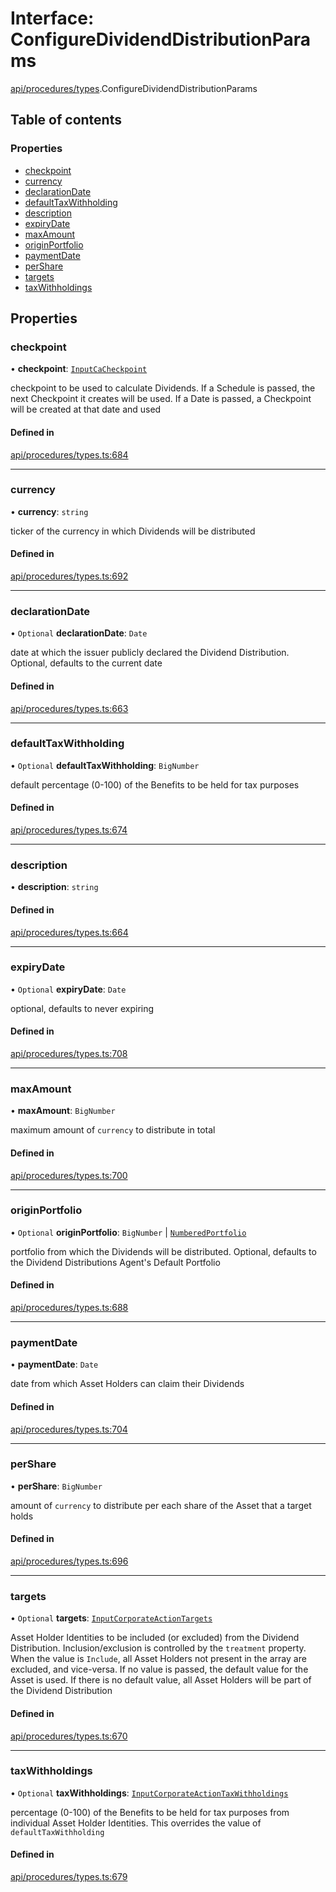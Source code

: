 # Interface: ConfigureDividendDistributionParams

[api/procedures/types](../wiki/api.procedures.types).ConfigureDividendDistributionParams

## Table of contents

### Properties

- [checkpoint](../wiki/api.procedures.types.ConfigureDividendDistributionParams#checkpoint)
- [currency](../wiki/api.procedures.types.ConfigureDividendDistributionParams#currency)
- [declarationDate](../wiki/api.procedures.types.ConfigureDividendDistributionParams#declarationdate)
- [defaultTaxWithholding](../wiki/api.procedures.types.ConfigureDividendDistributionParams#defaulttaxwithholding)
- [description](../wiki/api.procedures.types.ConfigureDividendDistributionParams#description)
- [expiryDate](../wiki/api.procedures.types.ConfigureDividendDistributionParams#expirydate)
- [maxAmount](../wiki/api.procedures.types.ConfigureDividendDistributionParams#maxamount)
- [originPortfolio](../wiki/api.procedures.types.ConfigureDividendDistributionParams#originportfolio)
- [paymentDate](../wiki/api.procedures.types.ConfigureDividendDistributionParams#paymentdate)
- [perShare](../wiki/api.procedures.types.ConfigureDividendDistributionParams#pershare)
- [targets](../wiki/api.procedures.types.ConfigureDividendDistributionParams#targets)
- [taxWithholdings](../wiki/api.procedures.types.ConfigureDividendDistributionParams#taxwithholdings)

## Properties

### checkpoint

• **checkpoint**: [`InputCaCheckpoint`](../wiki/api.entities.Asset.Checkpoints.types#inputcacheckpoint)

checkpoint to be used to calculate Dividends. If a Schedule is passed, the next Checkpoint it creates will be used.
  If a Date is passed, a Checkpoint will be created at that date and used

#### Defined in

[api/procedures/types.ts:684](https://github.com/PolymeshAssociation/polymesh-sdk/blob/31fdce23/src/api/procedures/types.ts#L684)

___

### currency

• **currency**: `string`

ticker of the currency in which Dividends will be distributed

#### Defined in

[api/procedures/types.ts:692](https://github.com/PolymeshAssociation/polymesh-sdk/blob/31fdce23/src/api/procedures/types.ts#L692)

___

### declarationDate

• `Optional` **declarationDate**: `Date`

date at which the issuer publicly declared the Dividend Distribution. Optional, defaults to the current date

#### Defined in

[api/procedures/types.ts:663](https://github.com/PolymeshAssociation/polymesh-sdk/blob/31fdce23/src/api/procedures/types.ts#L663)

___

### defaultTaxWithholding

• `Optional` **defaultTaxWithholding**: `BigNumber`

default percentage (0-100) of the Benefits to be held for tax purposes

#### Defined in

[api/procedures/types.ts:674](https://github.com/PolymeshAssociation/polymesh-sdk/blob/31fdce23/src/api/procedures/types.ts#L674)

___

### description

• **description**: `string`

#### Defined in

[api/procedures/types.ts:664](https://github.com/PolymeshAssociation/polymesh-sdk/blob/31fdce23/src/api/procedures/types.ts#L664)

___

### expiryDate

• `Optional` **expiryDate**: `Date`

optional, defaults to never expiring

#### Defined in

[api/procedures/types.ts:708](https://github.com/PolymeshAssociation/polymesh-sdk/blob/31fdce23/src/api/procedures/types.ts#L708)

___

### maxAmount

• **maxAmount**: `BigNumber`

maximum amount of `currency` to distribute in total

#### Defined in

[api/procedures/types.ts:700](https://github.com/PolymeshAssociation/polymesh-sdk/blob/31fdce23/src/api/procedures/types.ts#L700)

___

### originPortfolio

• `Optional` **originPortfolio**: `BigNumber` \| [`NumberedPortfolio`](../wiki/api.entities.NumberedPortfolio.NumberedPortfolio)

portfolio from which the Dividends will be distributed. Optional, defaults to the Dividend Distributions Agent's Default Portfolio

#### Defined in

[api/procedures/types.ts:688](https://github.com/PolymeshAssociation/polymesh-sdk/blob/31fdce23/src/api/procedures/types.ts#L688)

___

### paymentDate

• **paymentDate**: `Date`

date from which Asset Holders can claim their Dividends

#### Defined in

[api/procedures/types.ts:704](https://github.com/PolymeshAssociation/polymesh-sdk/blob/31fdce23/src/api/procedures/types.ts#L704)

___

### perShare

• **perShare**: `BigNumber`

amount of `currency` to distribute per each share of the Asset that a target holds

#### Defined in

[api/procedures/types.ts:696](https://github.com/PolymeshAssociation/polymesh-sdk/blob/31fdce23/src/api/procedures/types.ts#L696)

___

### targets

• `Optional` **targets**: [`InputCorporateActionTargets`](../wiki/types#inputcorporateactiontargets)

Asset Holder Identities to be included (or excluded) from the Dividend Distribution. Inclusion/exclusion is controlled by the `treatment`
  property. When the value is `Include`, all Asset Holders not present in the array are excluded, and vice-versa. If no value is passed,
  the default value for the Asset is used. If there is no default value, all Asset Holders will be part of the Dividend Distribution

#### Defined in

[api/procedures/types.ts:670](https://github.com/PolymeshAssociation/polymesh-sdk/blob/31fdce23/src/api/procedures/types.ts#L670)

___

### taxWithholdings

• `Optional` **taxWithholdings**: [`InputCorporateActionTaxWithholdings`](../wiki/types#inputcorporateactiontaxwithholdings)

percentage (0-100) of the Benefits to be held for tax purposes from individual Asset Holder Identities.
  This overrides the value of `defaultTaxWithholding`

#### Defined in

[api/procedures/types.ts:679](https://github.com/PolymeshAssociation/polymesh-sdk/blob/31fdce23/src/api/procedures/types.ts#L679)
